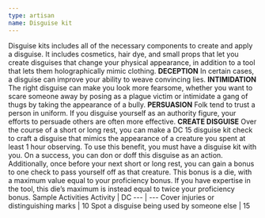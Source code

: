 ```yaml
---
type: artisan
name: Disguise kit
---
```

Disguise kits includes all of the necessary components to create and apply a disguise. It includes cosmetics, hair dye, and small props that let you create disguises that change your physical appearance, in addition to a tool that lets them holographically mimic clothing.
__DECEPTION__
In certain cases, a disguise can improve your ability to weave convincing lies.
__INTIMIDATION__
The right disguise can make you look more fearsome, whether you want to scare someone away by posing as a plague victim or intimidate a gang of thugs by taking the appearance of a bully.
__PERSUASION__
Folk tend to trust a person in uniform. If you disguise yourself as an authority figure, your efforts to persuade others are often more effective.
__CREATE DISGUISE__
Over the course of a short or long rest, you can make a DC 15 disguise kit check to craft a disguise that mimics the appearance of a creature you spent at least 1 hour observing. To use this benefit, you must have a disguise kit with you. On a success, you can don or doff this disguise as an action. Additionally, once before your next short or long rest, you can gain a bonus to one check to pass yourself off as that creature. This bonus is a die, with a maximum value equal to your proficiency bonus. If you have expertise in the tool, this die’s maximum is instead equal to twice your proficiency bonus.
Sample Activities
Activity | DC
--- | ---
Cover injuries or distinguishing marks | 10
Spot a disguise being used by someone else | 15
